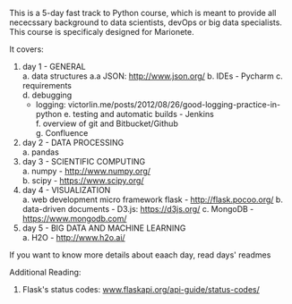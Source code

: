 This is a 5-day fast track to Python course, which is meant to provide all nececssary background to data scientists, devOps or big data specialists. This course is specificaly designed for Marionete.  

It covers:  

1. day 1 - GENERAL  
   a. data structures
      a.a JSON: http://www.json.org/
   b. IDEs - Pycharm
   c. requirements  
   d. debugging  
      - logging: victorlin.me/posts/2012/08/26/good-logging-practice-in-python
   e. testing and automatic builds - Jenkins  
   f. overview of git and Bitbucket/Github  
   g. Confluence  
2. day 2 - DATA PROCESSING  
   a. pandas  
3. day 3 - SCIENTIFIC COMPUTING  
   a. numpy - http://www.numpy.org/  
   b. scipy - https://www.scipy.org/    
4. day 4 - VISUALIZATION  
   a. web development micro framework flask - http://flask.pocoo.org/ 
   b. data-driven documents - D3.js: https://d3js.org/
   c. MongoDB - https://www.mongodb.com/ 
5. day 5 - BIG DATA AND MACHINE LEARNING  
   a. H2O - http://www.h2o.ai/  

If you want to know more details about eaach day, read days' readmes 

Additional Reading:  
1. Flask's status codes: www.flaskapi.org/api-guide/status-codes/ 